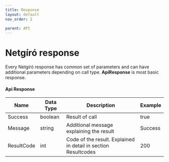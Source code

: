 ```yaml
---
title: Response
layout: default
nav_order: 2

parent: API
---
```


# Netgíró response

Every Netgíró response has common set of parameters and can have additional parameters depending on call type. **ApiResponse** is most basic response.

#### Api Response

| Name  | Data Type | Description| Example | 
| ------------- | ------------- | ------------- | ------------- |
|Success|boolean|Result of call|true|
|Message|string|Additional message explaining the result	|Success|
|ResultCode|int|Code of the result. Explained in detail in section Resultcodes	|200|